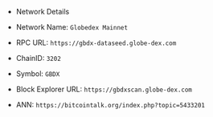 - Network Details

- Network Name: `Globedex Mainnet`
- RPC URL: `https://gbdx-dataseed.globe-dex.com`
- ChainID: `3202`
- Symbol: `GBDX`
- Block Explorer URL: `https://gbdxscan.globe-dex.com`
- ANN: `https://bitcointalk.org/index.php?topic=5433201`
  
